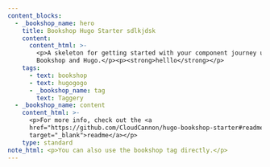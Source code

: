 ```yaml
---
content_blocks:
  - _bookshop_name: hero
    title: Bookshop Hugo Starter sdlkjdsk
    content:
      content_html: >-
        <p>A skeleton for getting started with your component journey using
        Bookshop and Hugo.</p><p><strong>helllo</strong></p>
    tags:
      - text: bookshop
      - text: hugogogo
      - _bookshop_name: tag
        text: Taggery
  - _bookshop_name: content
    content_html: >-
      <p>For more info, check out the <a
      href="https://github.com/CloudCannon/hugo-bookshop-starter#readme"
      target="_blank">readme</a></p>
    type: standard
note_html: <p>You can also use the bookshop tag directly.</p>
---
```


